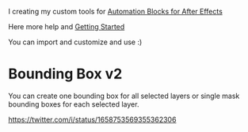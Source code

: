 I creating my custom tools for [Automation Blocks for After Effects](https://aescripts.com/automation-blocks-for-after-effects/)

Here more help and [Getting Started](https://docs.mamoworld.com/automation-blocks/)

You can import and customize and use :)


# <a name="Bounding%20Box%20v2.xml">Bounding Box v2</a>
You can create one bounding box for all selected layers or single mask bounding boxes for each selected layer.

https://twitter.com/i/status/1658753569355362306

